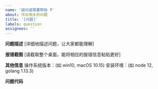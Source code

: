 ```yaml
---
name: '疑问或需要帮助 ❓'
about: 作业相关的问题
title: '[问题]'
labels: question
assignees: ''
---
```


**问题描述**
[详细地描述问题，让大家都能理解]

**报错截图**
[请截取整个桌面，能将相应的报错信息粘贴更好]

**其他信息**
操作系统版本：(如 win10, macOS 10.15)
安装环境：(如 node 12, golang 1.13.3)

**问题代码**
